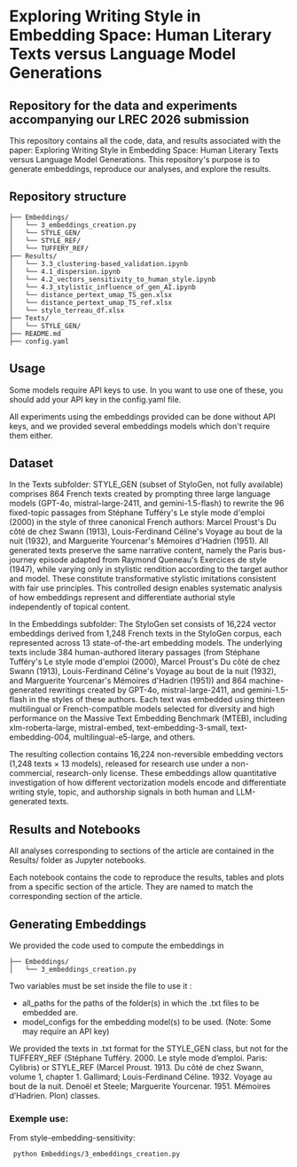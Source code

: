 # Exploring Writing Style in Embedding Space: Human Literary Texts versus Language Model Generations

## Repository for the data and experiments accompanying our LREC 2026 submission

This repository contains all the code, data, and results associated with the paper: Exploring Writing Style in Embedding Space: Human Literary Texts versus Language Model Generations. This repository's purpose is to generate embeddings, reproduce our analyses, and explore the results.

## Repository structure

```  
├── Embeddings/        
│   └── 3_embeddings_creation.py  
│   └── STYLE_GEN/
│   └── STYLE_REF/
│   └── TUFFERY_REF/
├── Results/                   
│   └── 3.3_clustering-based_validation.ipynb
│   └── 4.1_dispersion.ipynb
│   └── 4.2_vectors_sensitivity_to_human_style.ipynb
│   └── 4.3_stylistic_influence_of_gen_AI.ipynb
│   └── distance_pertext_umap_TS_gen.xlsx
│   └── distance_pertext_umap_TS_ref.xlsx
│   └── stylo_terreau_df.xlsx
├── Texts/     
│   └── STYLE_GEN/   
├── README.md  
├── config.yaml         
```

## Usage

Some models require API keys to use. In you want to use one of these, you should add your API key in the config.yaml file.

All experiments using the embeddings provided can be done without API keys, and we provided several embeddings models which don't require them either.

## Dataset

In the Texts subfolder: STYLE_GEN (subset of StyloGen, not fully available) comprises 864 French texts created by prompting three large language models (GPT-4o, mistral-large-2411, and gemini-1.5-flash) to rewrite the 96 fixed-topic passages from Stéphane Tufféry's Le style mode d'emploi (2000) in the style of three canonical French authors: Marcel Proust's Du côté de chez Swann (1913), Louis-Ferdinand Céline's Voyage au bout de la nuit (1932), and Marguerite Yourcenar's Mémoires d'Hadrien (1951). All generated texts preserve the same narrative content, namely the Paris bus-journey episode adapted from Raymond Queneau's Exercices de style (1947), while varying only in stylistic rendition according to the target author and model. These constitute transformative stylistic imitations consistent with fair use principles. This controlled design enables systematic analysis of how embeddings represent and differentiate authorial style independently of topical content.

In the Embeddings subfolder: The StyloGen set consists of 16,224 vector embeddings derived from 1,248 French texts in the StyloGen corpus, each represented across 13 state-of-the-art embedding models. The underlying texts include 384 human-authored literary passages (from Stéphane Tufféry's Le style mode d'emploi (2000), Marcel Proust's Du côté de chez Swann (1913), Louis-Ferdinand Céline's Voyage au bout de la nuit (1932), and Marguerite Yourcenar's Mémoires d'Hadrien (1951)) and 864 machine-generated rewritings created by GPT-4o, mistral-large-2411, and gemini-1.5-flash in the styles of these authors. Each text was embedded using thirteen multilingual or French-compatible models selected for diversity and high performance on the Massive Text Embedding Benchmark (MTEB), including xlm-roberta-large, mistral-embed, text-embedding-3-small, text-embedding-004, multilingual-e5-large, and others.

The resulting collection contains 16,224 non-reversible embedding vectors (1,248 texts × 13 models), released for research use under a non-commercial, research-only license. These embeddings allow quantitative investigation of how different vectorization models encode and differentiate writing style, topic, and authorship signals in both human and LLM-generated texts.


## Results and Notebooks

All analyses corresponding to sections of the article are contained in the Results/ folder as Jupyter notebooks.

Each notebook contains the code to reproduce the results, tables and plots from a specific section of the article. They are named to match the corresponding section of the article.

## Generating Embeddings

We provided the code used to compute the embeddings in 
```
├── Embeddings/                
│   └── 3_embeddings_creation.py  
```
Two variables must be set inside the file to use it : 
- all_paths for the paths of the folder(s) in which the .txt files to be embedded are.
- model_configs for the embedding model(s) to be used. (Note: Some may require an API key)

We provided the texts in .txt format for the STYLE_GEN class, but not for the TUFFERY_REF (Stéphane Tufféry. 2000. Le style mode d’emploi. Paris: Cylibris) or STYLE_REF (Marcel Proust. 1913. Du côté de chez Swann, volume 1, chapter 1. Gallimard; Louis-Ferdinand Céline. 1932. Voyage au bout de la nuit. Denoël et Steele; Marguerite Yourcenar. 1951. Mémoires d’Hadrien. Plon) classes.


### Exemple use: 
From style-embedding-sensitivity:
```
 python Embeddings/3_embeddings_creation.py
```